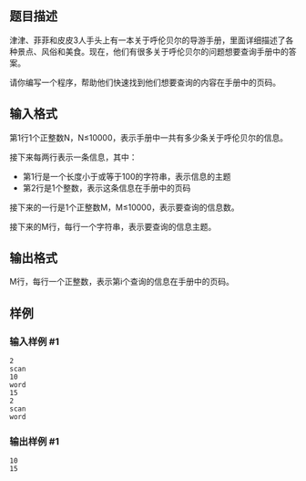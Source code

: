 ## 题目描述

津津、菲菲和皮皮3人手头上有一本关于呼伦贝尔的导游手册，里面详细描述了各种景点、风俗和美食。现在，他们有很多关于呼伦贝尔的问题想要查询手册中的答案。

请你编写一个程序，帮助他们快速找到他们想要查询的内容在手册中的页码。

## 输入格式

第1行1个正整数N，N≤10000，表示手册中一共有多少条关于呼伦贝尔的信息。

接下来每两行表示一条信息，其中：
- 第1行是一个长度小于或等于100的字符串，表示信息的主题
- 第2行是1个整数，表示这条信息在手册中的页码

接下来的一行是1个正整数M，M≤10000，表示要查询的信息数。

接下来的M行，每行一个字符串，表示要查询的信息主题。

## 输出格式

M行，每行一个正整数，表示第i个查询的信息在手册中的页码。

## 样例

### 输入样例 #1
```
2
scan
10
word
15
2
scan
word
```

### 输出样例 #1
```
10
15
```

